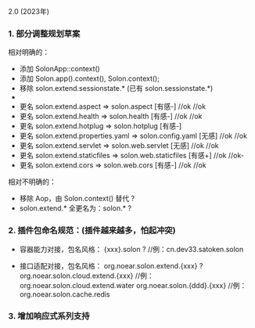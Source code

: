 2.0 (2023年)

### 1. 部分调整规划草案

相对明确的：

* 添加 SolonApp::context() 
* 添加 Solon.app().context(), Solon.context();
* 移除 solon.extend.sessionstate.* (已有 solon.sessionstate.*)
* 
* 更名 solon.extend.aspect          => solon.aspect          [有感-] //ok //ok
* 更名 solon.extend.health          => solon.health          [有感-] //ok //ok
* 更名 solon.extend.hotplug         => solon.hotplug         [有感-]
* 更名 solon.extend.properties.yaml => solon.config.yaml     [无感] //ok //ok
* 更名 solon.extend.servlet         => solon.web.servlet     [无感] //ok //ok
* 更名 solon.extend.staticfiles     => solon.web.staticfiles [有感+] //ok //ok-
* 更名 solon.extend.cors            => solon.web.cors        [有感-] //ok //ok

相对不明确的：

* 移除 Aop，由 Solon.context() 替代 ?
* solon.extend.* 全更名为：solon.* ?


### 2. 插件包命名规范：(插件越来越多，怕起冲突)

* 容器能力对接，包名风格：
{xxx}.solon ?                      //例：cn.dev33.satoken.solon

* 接口适配对接，包名风格：
org.noear.solon.extend.{xxx} ?
org.noear.solon.cloud.extend.{xxx}  //例：org.noear.solon.cloud.extend.water
org.noear.solon.{ddd}.{xxx}         //例：org.noear.solon.cache.redis

### 3. 增加响应式系列支持
